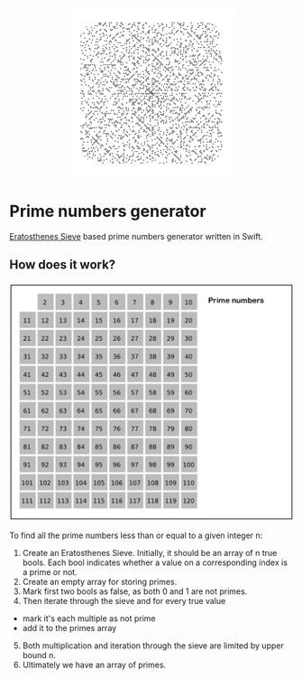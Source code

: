 <h3 align="center">
  <img src="assets/primes_icon_web.png" width="300">
</h3>

# Prime numbers generator

[Eratosthenes Sieve](https://en.wikipedia.org/wiki/Sieve_of_Eratosthenes) based prime numbers generator written in Swift.

## How does it work?

<h3 align="center">
  <img src="assets/animation.gif" width="500">
</h3>

To find all the prime numbers less than or equal to a given integer n:

1. Create an Eratosthenes Sieve. Initially, it should be an array of n true bools. Each bool indicates whether a value on a corresponding index is a prime or not.
2. Create an empty array for storing primes.
3. Mark first two bools as false, as both 0 and 1 are not primes.
4. Then iterate through the sieve and for every true value
 - mark it's each multiple as not prime
 - add it to the primes array
5. Both multiplication and iteration through the sieve are limited by upper bound n.
6. Ultimately we have an array of primes.

